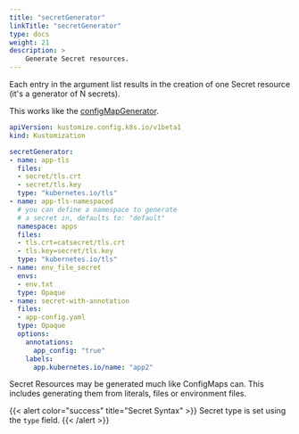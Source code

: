 ```yaml
---
title: "secretGenerator"
linkTitle: "secretGenerator"
type: docs
weight: 21
description: >
    Generate Secret resources.
---
```


Each entry in the argument list results in the creation of one Secret resource (it's a generator of N secrets).

This works like the [configMapGenerator](/docs/reference/api/kustomization-file/configmapgenerator).

```yaml
apiVersion: kustomize.config.k8s.io/v1beta1
kind: Kustomization

secretGenerator:
- name: app-tls
  files:
  - secret/tls.crt
  - secret/tls.key
  type: "kubernetes.io/tls"
- name: app-tls-namespaced
  # you can define a namespace to generate
  # a secret in, defaults to: "default"
  namespace: apps
  files:
  - tls.crt=catsecret/tls.crt
  - tls.key=secret/tls.key
  type: "kubernetes.io/tls"
- name: env_file_secret
  envs:
  - env.txt
  type: Opaque
- name: secret-with-annotation
  files:
  - app-config.yaml
  type: Opaque
  options:
    annotations:
      app_config: "true"
    labels:
      app.kubernetes.io/name: "app2"
```

Secret Resources may be generated much like ConfigMaps can. This includes generating them
from literals, files or environment files.

{{< alert color="success" title="Secret Syntax" >}}
Secret type is set using the `type` field.
{{< /alert >}}
